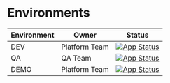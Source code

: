 # Environments

| Environment | Owner            | Status                                                                                                                                            |
|-------------|------------------|---------------------------------------------------------------------------------------------------------------------------------------------------|
| DEV         | Platform Team    | [![App Status](https://argo.govirto.com/api/badge?name=vcmp-dev&revision=true)](https://argo.govirto.com/applications/vcmp-dev)       |
| QA          | QA Team          | [![App Status](https://argo.govirto.com/api/badge?name=vcmp-qa&revision=true)](https://argo.govirto.com/applications/vcmp-qa)         |
| DEMO        | Platform Team    | [![App Status](https://argo.govirto.com/api/badge?name=vcmp-demo&revision=true)](https://argo.govirto.com/applications/vcmp-demo)     |